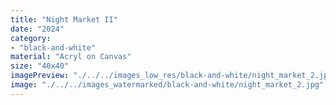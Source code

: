 ```yaml
---
title: "Night Market II"
date: "2024"
category: 
- "black-and-white"
material: "Acryl on Canvas"
size: "40x40"
imagePreview: "./../../images_low_res/black-and-white/night_market_2.jpg"
image: "./../../images_watermarked/black-and-white/night_market_2.jpg"
---
```

